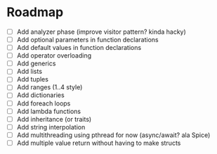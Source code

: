 # Roadmap
- [ ] Add analyzer phase (improve visitor pattern? kinda hacky)
- [ ] Add optional parameters in function declarations
- [ ] Add default values in function declarations
- [ ] Add operator overloading
- [ ] Add generics
- [ ] Add lists
- [ ] Add tuples
- [ ] Add ranges (1..4 style)
- [ ] Add dictionaries
- [ ] Add foreach loops
- [ ] Add lambda functions
- [ ] Add inheritance (or traits)
- [ ] Add string interpolation
- [ ] Add multithreading using pthread for now (async/await? ala Spice)
- [ ] Add multiple value return without having to make structs